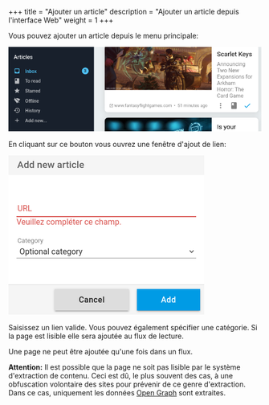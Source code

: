 +++
title = "Ajouter un article"
description = "Ajouter un article depuis l'interface Web"
weight = 1
+++

Vous pouvez ajouter un article depuis le menu principale:

![](images/menu.png)

En cliquant sur ce bouton vous ouvrez une fenêtre d'ajout de lien:

![](images/add-form.png)

Saisissez un lien valide.
Vous pouvez également spécifier une catégorie.
Si la page est lisible elle sera ajoutée au flux de lecture.

Une page ne peut être ajoutée qu'une fois dans un flux.

**Attention:** Il est possible que la page ne soit pas lisible par le système d'extraction de contenu.
Ceci est dû, le plus souvent des cas, à une obfuscation volontaire des sites pour prévenir de ce genre d'extraction.
Dans ce cas, uniquement les données [Open Graph][open-graph] sont extraites.

[open-graph]: https://fr.wikipedia.org/wiki/Open_Graph_Protocol
